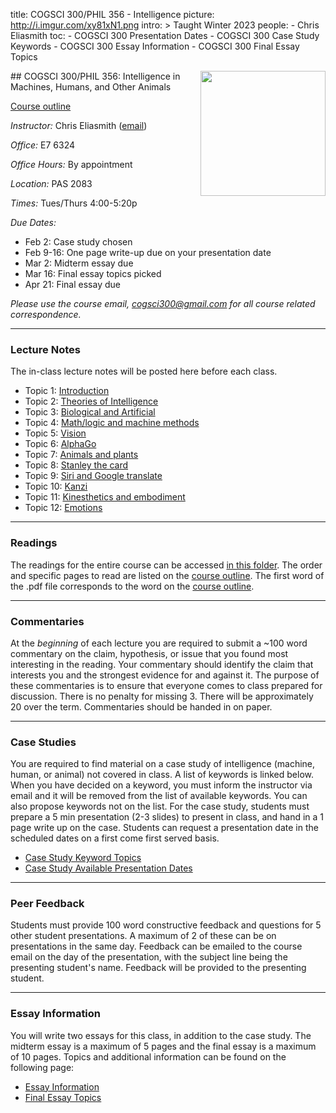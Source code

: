 title: COGSCI 300/PHIL 356 - Intelligence
picture: http://i.imgur.com/xy81xN1.png
intro: >
    Taught Winter 2023
people:
    - Chris Eliasmith
toc:
    - COGSCI 300 Presentation Dates
    - COGSCI 300 Case Study Keywords
    - COGSCI 300 Essay Information
    - COGSCI 300 Final Essay Topics

<img style="float: right;" width=200 src="http://i.imgur.com/LTfECh7.png">
##  COGSCI 300/PHIL 356: Intelligence in Machines, Humans, and Other Animals

[Course outline](https://drive.google.com/file/d/1Pkmf_TDhAwu5hMcNMvmq123pC9Psy_b0)

_Instructor:_ Chris Eliasmith ([email](mailto:cogsci300@gmail.com))

_Office:_ E7 6324

_Office Hours:_ By appointment

_Location:_ PAS 2083

_Times:_ Tues/Thurs 4:00-5:20p

_Due Dates:_ 

 * Feb 2: Case study chosen
 * Feb 9-16: One page write-up due on your presentation date
 * Mar 2: Midterm essay due
 * Mar 16: Final essay topics picked
 * Apr 21: Final essay due

*Please use the course email, [cogsci300@gmail.com](mailto:cogsci300@gmail.com) for all course related correspondence.*

* * *

### Lecture Notes

The in-class lecture notes will be posted here before each class.

 * Topic 1: [Introduction]()
 * Topic 2: [Theories of Intelligence]()
 * Topic 3: [Biological and Artificial]()
 * Topic 4: [Math/logic and machine methods]()
 * Topic 5: [Vision]()
 * Topic 6: [AlphaGo]()
 * Topic 7: [Animals and plants]()
 * Topic 8: [Stanley the card]()
 * Topic 9: [Siri and Google translate]()
 * Topic 10: [Kanzi]()
 * Topic 11: [Kinesthetics and embodiment]()
 * Topic 12: [Emotions]()

* * *

### Readings

The readings for the entire course can be accessed [in this folder](https://drive.google.com/drive/folders/0Bw1vzEJL0FzySUdjSEJqeExwMkk?resourcekey=0-w9lH6DkjE8t4ynU5sAa60Q). The order and specific pages to read are listed on the [course outline](https://drive.google.com/file/d/1Pkmf_TDhAwu5hMcNMvmq123pC9Psy_b0). The first word of the .pdf file corresponds to the word on the [course outline](https://drive.google.com/file/d/1Pkmf_TDhAwu5hMcNMvmq123pC9Psy_b0).

* * * 

### Commentaries

At the _beginning_ of each lecture you are required to submit a ~100 word commentary on the claim, hypothesis, or issue that you found most interesting in the reading. Your commentary should identify the claim that interests you and the strongest evidence for and against it. The purpose of these commentaries is to ensure that everyone comes to class prepared for discussion. There is no penalty for missing 3. There will be approximately 20 over the term. Commentaries should be handed in on paper.

* * *

### Case Studies

You are required to find material on a case study of intelligence (machine, human, or animal) not covered in class. A list of keywords is linked below. When you have decided on a keyword, you must inform the instructor via email and it will be removed from the list of available keywords. You can also propose keywords not on the list. For the case study, students must prepare a 5 min presentation (2-3 slides) to present in class, and hand in a 1 page write up on the case. Students can request a presentation date in the scheduled dates on a first come first served basis. 

 * [Case Study Keyword Topics](/courses/cogsci-300/cogsci-300-case-study-keywords.html)
 * [Case Study Available Presentation Dates](/courses/cogsci-300/cogsci-300-presentation-dates.html)

* * *

### Peer Feedback

Students must provide 100 word constructive feedback and questions for 5 other student presentations. A maximum of 2 of these can be on presentations in the same day. Feedback can be emailed to the course email on the day of the presentation, with the subject line being the presenting student's name. Feedback will be provided to the presenting student.

* * * 

### Essay Information

You will write two essays for this class, in addition to the case study.  The midterm essay is a maximum of 5 pages and the final essay is a maximum of 10 pages. Topics and additional information can be found on the following page:

 * [Essay Information](/courses/cogsci-300/cogsci-300-essay-information.html)
 * [Final Essay Topics](/courses/cogsci-300/cogsci-300-final-essay-topics.html)



